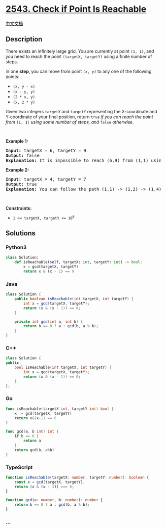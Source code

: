# [2543. Check if Point Is Reachable](https://leetcode.com/problems/check-if-point-is-reachable)

[中文文档](/solution/2500-2599/2543.Check%20if%20Point%20Is%20Reachable/README.md)

## Description

<p>There exists an infinitely large grid. You are currently at point <code>(1, 1)</code>, and you need to reach the point <code>(targetX, targetY)</code> using a finite number of steps.</p>

<p>In one <strong>step</strong>, you can move from point <code>(x, y)</code> to any one of the following points:</p>

<ul>
	<li><code>(x, y - x)</code></li>
	<li><code>(x - y, y)</code></li>
	<li><code>(2 * x, y)</code></li>
	<li><code>(x, 2 * y)</code></li>
</ul>

<p>Given two integers <code>targetX</code> and <code>targetY</code> representing the X-coordinate and Y-coordinate of your final position, return <code>true</code> <em>if you can reach the point from</em> <code>(1, 1)</code> <em>using some number of steps, and </em><code>false</code><em> otherwise</em>.</p>

<p>&nbsp;</p>
<p><strong class="example">Example 1:</strong></p>

<pre>
<strong>Input:</strong> targetX = 6, targetY = 9
<strong>Output:</strong> false
<strong>Explanation:</strong> It is impossible to reach (6,9) from (1,1) using any sequence of moves, so false is returned.
</pre>

<p><strong class="example">Example 2:</strong></p>

<pre>
<strong>Input:</strong> targetX = 4, targetY = 7
<strong>Output:</strong> true
<strong>Explanation:</strong> You can follow the path (1,1) -&gt; (1,2) -&gt; (1,4) -&gt; (1,8) -&gt; (1,7) -&gt; (2,7) -&gt; (4,7).
</pre>

<p>&nbsp;</p>
<p><strong>Constraints:</strong></p>

<ul>
	<li><code>1 &lt;= targetX, targetY&nbsp;&lt;= 10<sup>9</sup></code></li>
</ul>

## Solutions

<!-- tabs:start -->

### **Python3**

```python
class Solution:
    def isReachable(self, targetX: int, targetY: int) -> bool:
        x = gcd(targetX, targetY)
        return x & (x - 1) == 0
```

### **Java**

```java
class Solution {
    public boolean isReachable(int targetX, int targetY) {
        int x = gcd(targetX, targetY);
        return (x & (x - 1)) == 0;
    }

    private int gcd(int a, int b) {
        return b == 0 ? a : gcd(b, a % b);
    }
}
```

### **C++**

```cpp
class Solution {
public:
    bool isReachable(int targetX, int targetY) {
        int x = gcd(targetX, targetY);
        return (x & (x - 1)) == 0;
    }
};
```

### **Go**

```go
func isReachable(targetX int, targetY int) bool {
	x := gcd(targetX, targetY)
	return x&(x-1) == 0
}

func gcd(a, b int) int {
	if b == 0 {
		return a
	}
	return gcd(b, a%b)
}
```

### **TypeScript**

```ts
function isReachable(targetX: number, targetY: number): boolean {
    const x = gcd(targetX, targetY);
    return (x & (x - 1)) === 0;
}

function gcd(a: number, b: number): number {
    return b == 0 ? a : gcd(b, a % b);
}
```

### **...**

```

```

<!-- tabs:end -->
